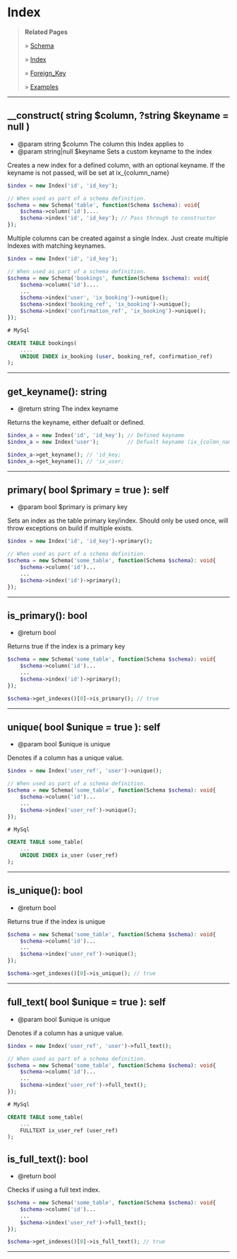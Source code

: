 # Index

> **Related Pages**
>
> » [Schema](Schema.md)
> 
> » [Index](Table_Index.md)
> 
> » [Foreign_Key](Foreign_Key.md) 
> 
> » [Examples](examples.md)

***

## __construct( string $column, ?string $keyname = null )
* @param string $column The column this Index applies to
* @param string|null $keyname Sets a custom keyname to the index

Creates a new index for a defined column, with an optional keyname. If the keyname is not passed, will be set at ix_{column_name}

```php
$index = new Index('id', 'id_key');

// When used as part of a schema definition.
$schema = new Schema('table', function(Schema $schema): void{
    $schema->column('id')....
    $schema->index('id', 'id_key'); // Pass through to constructor
});
```

Multiple columns can be created against a single Index. Just create multiple Indexes with matching keynames.
```php
$index = new Index('id', 'id_key');

// When used as part of a schema definition.
$schema = new Schema('bookings', function(Schema $schema): void{
    $schema->column('id')....
    ...
    $schema->index('user', 'ix_booking')->unique();
    $schema->index('booking_ref', 'ix_booking')->unique();
    $schema->index('confirmation_ref', 'ix_booking')->unique();
});
```
```sql
# MySql

CREATE TABLE bookings(
    ....
    UNIQUE INDEX ix_booking (user, booking_ref, confirmation_ref)
);
```

***

## get_keyname(): string
* @return string The index keyname

Returns the keyname, either defualt or defined.

```php
$index_a = new Index('id', 'id_key'); // Defined keyname
$index_a = new Index('user');         // Defualt keyname (ix_{colmn_name})

$index_a->get_keyname(); // 'id_key;
$index_a->get_keyname(); // 'ix_user;
```

***

## primary( bool $primary = true ): self
* @param bool $primary  is primary key

Sets an index as the table primary key/index. Should only be used once, will throw exceptions on build if multiple exists.

```php
$index = new Index('id', 'id_key')->primary();

// When used as part of a schema definition.
$schema = new Schema('some_table', function(Schema $schema): void{
    $schema->column('id')...
    ...
    $schema->index('id')->primary();
});
```

***

## is_primary(): bool
* @return bool

Returns true if the index is a primary key

```php
$schema = new Schema('some_table', function(Schema $schema): void{
    $schema->column('id')...
    ...
    $schema->index('id')->primary();
});

$schema->get_indexes()[0]->is_primary(); // true
```

***

## unique( bool $unique = true ): self
* @param bool $unique  is unique

Denotes if a column has a unique value.

```php
$index = new Index('user_ref', 'user')->unique();

// When used as part of a schema definition.
$schema = new Schema('some_table', function(Schema $schema): void{
    $schema->column('id')...
    ...
    $schema->index('user_ref')->unique();
});
```
```sql
# MySql

CREATE TABLE some_table(
    ...
    UNIQUE INDEX ix_user (user_ref)
);
```

***

## is_unique(): bool
* @return bool

Returns true if the index is unique

```php
$schema = new Schema('some_table', function(Schema $schema): void{
    $schema->column('id')...
    ...
    $schema->index('user_ref')->unique();
});

$schema->get_indexes()[0]->is_unique(); // true
```

***

## full_text( bool $unique = true ): self
* @param bool $unique  is unique

Denotes if a column has a unique value.

```php
$index = new Index('user_ref', 'user')->full_text();

// When used as part of a schema definition.
$schema = new Schema('some_table', function(Schema $schema): void{
    $schema->column('id')...
    ...
    $schema->index('user_ref')->full_text();
});
```
```sql
# MySql

CREATE TABLE some_table(
    ...
    FULLTEXT ix_user_ref (user_ref)
);
```

## is_full_text(): bool
* @return bool

Checks if using a full text index.

```php
$schema = new Schema('some_table', function(Schema $schema): void{
    $schema->column('id')...
    ...
    $schema->index('user_ref')->full_text();
});

$schema->get_indexes()[0]->is_full_text(); // true
```

***